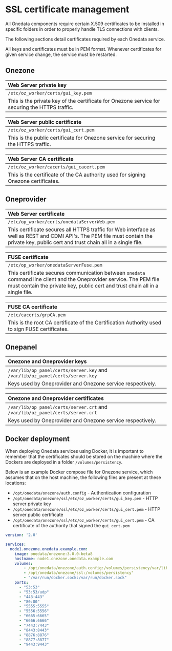 # SSL certificate management

All Onedata components require certain X.509 certificates to be installed in specific folders in order to properly handle TLS connections with clients.

The following sections detail certificates required by each Onedata service.

All keys and certificates must be in PEM format. Whenever certificates for given service change, the service must be restarted.


## Onezone

| Web Server private key |
|:-----------------|
| `/etc/oz_worker/certs/gui_key.pem` |
| This is the private key of the certificate for Onezone service for securing the HTTPS traffic. |

| Web Server public certificate |
|:-----------------|
| `/etc/oz_worker/certs/gui_cert.pem` |
| This is the public certificate for Onezone service for securing the HTTPS traffic. |

| Web Server CA certificate |
|:-----------------|
| `/etc/oz_worker/cacerts/gui_cacert.pem` |
| This is the certificate of the CA authority used for signing Onezone certificates. |

## Oneprovider

| Web Server certificate |
|:-----------------|
| `/etc/op_worker/certs/onedataServerWeb.pem` |
|This certificate secures all HTTPS traffic for Web interface as well as REST and CDMI API's. The PEM file must contain the private key, public cert and trust chain all in a single file. |

| FUSE certificate |
|:-----------------|
| `/etc/op_worker/onedataServerFuse.pem` |
|This certificate secures communication between `onedata` command line client and the Oneprovider service. The PEM file must contain the private key, public cert and trust chain all in a single file. |

| FUSE CA certificate |
|:-----------------|
| `/etc/cacerts/grpCA.pem` |
|This is the root CA certificate of the Certification Authority used to sign FUSE certificates. |

## Onepanel

| Onezone and Oneprovider keys |
|:-----------------|
| `/var/lib/op_panel/certs/server.key` and `/var/lib/oz_panel/certs/server.key` |
| Keys used by Oneprovider and Onezone service respectively. |

| Onezone and Oneprovider certificates |
|:-----------------|
| `/var/lib/op_panel/certs/server.crt` and `/var/lib/oz_panel/certs/server.crt` |
| Keys used by Oneprovider and Onezone service respectively. |


## Docker deployment
When deploying Onedata services using Docker, it is important to remember that the certificates should be stored on the machine where the Dockers are deployed in a folder `/volumes/persistency`.

Below is an example Docker compose file for Onezone service, which assumes that on the host machine, the following files are present at these locations:

* `/opt/onedata/onezone/auth.config` - Authentication configuration
* `/opt/onedata/onezone/ssl/etc/oz_worker/certs/gui_key.pem` - HTTP server private key
* `/opt/onedata/onezone/ssl/etc/oz_worker/certs/gui_cert.pem` - HTTP server public certificate
* `/opt/onedata/onezone/ssl/etc/oz_worker/certs/gui_cert.pem` - CA certificate of the authority that signed the `gui_cert.pem`

```yaml
version: '2.0'

services:
  node1.onezone.onedata.example.com:
    image: onedata/onezone:3.0.0-beta8
    hostname: node1.onezone.onedata.example.com
    volumes:
        - /opt/onedata/onezone/auth.config:/volumes/persistency/var/lib/oz_worker/auth.config"
        - /opt/onedata/onezone/ssl:/volumes/persistency"
        - "/var/run/docker.sock:/var/run/docker.sock"
    ports:
      - "53:53"
      - "53:53/udp"
      - "443:443"
      - "80:80"
      - "5555:5555"
      - "5556:5556"
      - "6665:6665"
      - "6666:6666"
      - "7443:7443"
      - "8443:8443"
      - "8876:8876"
      - "8877:8877"
      - "9443:9443"
```
